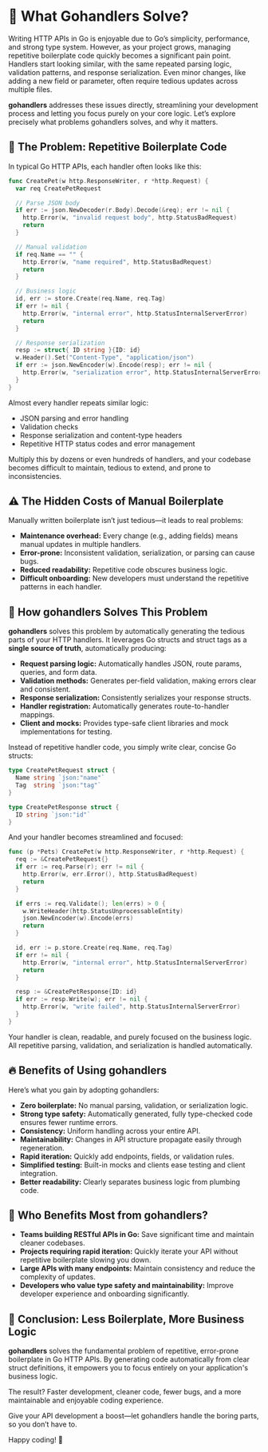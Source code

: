 # 🤔 What Gohandlers Solve?

Writing HTTP APIs in Go is enjoyable due to Go’s simplicity, performance, and strong type system. However, as your project grows, managing repetitive boilerplate code quickly becomes a significant pain point. Handlers start looking similar, with the same repeated parsing logic, validation patterns, and response serialization. Even minor changes, like adding a new field or parameter, often require tedious updates across multiple files.

**gohandlers** addresses these issues directly, streamlining your development process and letting you focus purely on your core logic. Let’s explore precisely what problems gohandlers solves, and why it matters.

## 🧩 The Problem: Repetitive Boilerplate Code

In typical Go HTTP APIs, each handler often looks like this:

```go
func CreatePet(w http.ResponseWriter, r *http.Request) {
  var req CreatePetRequest

  // Parse JSON body
  if err := json.NewDecoder(r.Body).Decode(&req); err != nil {
    http.Error(w, "invalid request body", http.StatusBadRequest)
    return
  }

  // Manual validation
  if req.Name == "" {
    http.Error(w, "name required", http.StatusBadRequest)
    return
  }

  // Business logic
  id, err := store.Create(req.Name, req.Tag)
  if err != nil {
    http.Error(w, "internal error", http.StatusInternalServerError)
    return
  }

  // Response serialization
  resp := struct{ ID string }{ID: id}
  w.Header().Set("Content-Type", "application/json")
  if err := json.NewEncoder(w).Encode(resp); err != nil {
    http.Error(w, "serialization error", http.StatusInternalServerError)
  }
}
```

Almost every handler repeats similar logic:

-   JSON parsing and error handling
-   Validation checks
-   Response serialization and content-type headers
-   Repetitive HTTP status codes and error management

Multiply this by dozens or even hundreds of handlers, and your codebase becomes difficult to maintain, tedious to extend, and prone to inconsistencies.

## ⚠️ The Hidden Costs of Manual Boilerplate

Manually written boilerplate isn’t just tedious—it leads to real problems:

-   **Maintenance overhead:** Every change (e.g., adding fields) means manual updates in multiple handlers.
-   **Error-prone:** Inconsistent validation, serialization, or parsing can cause bugs.
-   **Reduced readability:** Repetitive code obscures business logic.
-   **Difficult onboarding:** New developers must understand the repetitive patterns in each handler.

## 🚀 How gohandlers Solves This Problem

**gohandlers** solves this problem by automatically generating the tedious parts of your HTTP handlers. It leverages Go structs and struct tags as a **single source of truth**, automatically producing:

-   **Request parsing logic:** Automatically handles JSON, route params, queries, and form data.
-   **Validation methods:** Generates per-field validation, making errors clear and consistent.
-   **Response serialization:** Consistently serializes your response structs.
-   **Handler registration:** Automatically generates route-to-handler mappings.
-   **Client and mocks:** Provides type-safe client libraries and mock implementations for testing.

Instead of repetitive handler code, you simply write clear, concise Go structs:

```go
type CreatePetRequest struct {
  Name string `json:"name"`
  Tag  string `json:"tag"`
}

type CreatePetResponse struct {
  ID string `json:"id"`
}
```

And your handler becomes streamlined and focused:

```go
func (p *Pets) CreatePet(w http.ResponseWriter, r *http.Request) {
  req := &CreatePetRequest{}
  if err := req.Parse(r); err != nil {
    http.Error(w, err.Error(), http.StatusBadRequest)
    return
  }

  if errs := req.Validate(); len(errs) > 0 {
    w.WriteHeader(http.StatusUnprocessableEntity)
    json.NewEncoder(w).Encode(errs)
    return
  }

  id, err := p.store.Create(req.Name, req.Tag)
  if err != nil {
    http.Error(w, "internal error", http.StatusInternalServerError)
    return
  }

  resp := &CreatePetResponse{ID: id}
  if err := resp.Write(w); err != nil {
    http.Error(w, "write failed", http.StatusInternalServerError)
  }
}
```

Your handler is clean, readable, and purely focused on the business logic. All repetitive parsing, validation, and serialization is handled automatically.

## 🔥 Benefits of Using gohandlers

Here’s what you gain by adopting gohandlers:

-   **Zero boilerplate:** No manual parsing, validation, or serialization logic.
-   **Strong type safety:** Automatically generated, fully type-checked code ensures fewer runtime errors.
-   **Consistency:** Uniform handling across your entire API.
-   **Maintainability:** Changes in API structure propagate easily through regeneration.
-   **Rapid iteration:** Quickly add endpoints, fields, or validation rules.
-   **Simplified testing:** Built-in mocks and clients ease testing and client integration.
-   **Better readability:** Clearly separates business logic from plumbing code.

## 🌟 Who Benefits Most from gohandlers?

-   **Teams building RESTful APIs in Go:** Save significant time and maintain cleaner codebases.
-   **Projects requiring rapid iteration:** Quickly iterate your API without repetitive boilerplate slowing you down.
-   **Large APIs with many endpoints:** Maintain consistency and reduce the complexity of updates.
-   **Developers who value type safety and maintainability:** Improve developer experience and onboarding significantly.

## 🎯 Conclusion: Less Boilerplate, More Business Logic

**gohandlers** solves the fundamental problem of repetitive, error-prone boilerplate in Go HTTP APIs. By generating code automatically from clear struct definitions, it empowers you to focus entirely on your application's business logic.

The result? Faster development, cleaner code, fewer bugs, and a more maintainable and enjoyable coding experience.

Give your API development a boost—let gohandlers handle the boring parts, so you don’t have to.

Happy coding! 🚀
